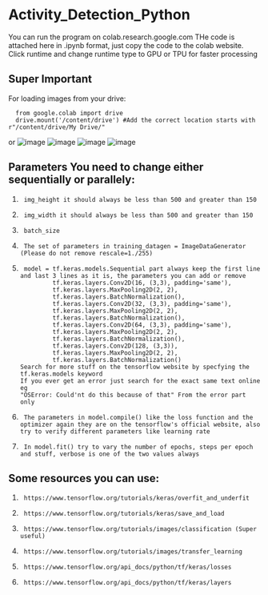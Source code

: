 # Activity_Detection_Python


You can run the program on colab.research.google.com
THe code is attached here in .ipynb format, just copy the code to the colab website.
Click runtime and change runtime type to GPU or TPU for faster processing
## Super Important
For loading images from your drive:
```
  from google.colab import drive
  drive.mount('/content/drive') #Add the correct location starts with r"/content/drive/My Drive/"
```
or 
![image](https://user-images.githubusercontent.com/45201620/100517127-92afd700-31ae-11eb-9bf1-8ecf00e0f08b.png)
![image](https://user-images.githubusercontent.com/45201620/100517194-06ea7a80-31af-11eb-9353-f296f07643ea.png)
![image](https://user-images.githubusercontent.com/45201620/100517198-0f42b580-31af-11eb-942e-68468d3aa327.png)
![image](https://user-images.githubusercontent.com/45201620/100517241-3e592700-31af-11eb-93f7-fc90a6e2a80b.png)



## Parameters You need to change either sequentially or parallely:
1.      img_height it should always be less than 500 and greater than 150
1.      img_width it should always be less than 500 and greater than 150
1.      batch_size
1.      The set of parameters in training_datagen = ImageDataGenerator (Please do not remove rescale=1./255)
1.      model = tf.keras.models.Sequential part always keep the first line and last 3 lines as it is, the parameters you can add or remove
                tf.keras.layers.Conv2D(16, (3,3), padding='same'),
                tf.keras.layers.MaxPooling2D(2, 2),
                tf.keras.layers.BatchNormalization(),
                tf.keras.layers.Conv2D(32, (3,3), padding='same'),
                tf.keras.layers.MaxPooling2D(2, 2),
                tf.keras.layers.BatchNormalization(),
                tf.keras.layers.Conv2D(64, (3,3), padding='same'),
                tf.keras.layers.MaxPooling2D(2, 2),
                tf.keras.layers.BatchNormalization(),
                tf.keras.layers.Conv2D(128, (3,3)),
                tf.keras.layers.MaxPooling2D(2, 2),
                tf.keras.layers.BatchNormalization()
       Search for more stuff on the tensorflow website by specfying the tf.keras.models keyword
       If you ever get an error just search for the exact same text online eg
       "OSError: Could'nt do this because of that" From the error part only
1.      The parameters in model.compile() like the loss function and the optimizer again they are on the tensorflow's official website, also try to verify different parameters like learning rate
1.      In model.fit() try to vary the number of epochs, steps per epoch and stuff, verbose is one of the two values always


## Some resources you can use:
1.      https://www.tensorflow.org/tutorials/keras/overfit_and_underfit
1.      https://www.tensorflow.org/tutorials/keras/save_and_load
1.      https://www.tensorflow.org/tutorials/images/classification (Super useful)
1.      https://www.tensorflow.org/tutorials/images/transfer_learning
1.      https://www.tensorflow.org/api_docs/python/tf/keras/losses
1.      https://www.tensorflow.org/api_docs/python/tf/keras/layers
